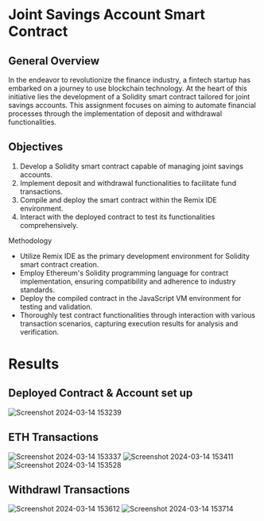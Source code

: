 # Joint Savings Account Smart Contract

## General Overview
In the endeavor to revolutionize the finance industry, a fintech startup has embarked on a journey to use blockchain technology. At the heart of this initiative lies the development of a Solidity smart contract tailored for joint savings accounts. This assignment focuses on aiming to automate financial processes through the implementation of deposit and withdrawal functionalities. 

## Objectives
1. Develop a Solidity smart contract capable of managing joint savings accounts.
2. Implement deposit and withdrawal functionalities to facilitate fund transactions.
3. Compile and deploy the smart contract within the Remix IDE environment.
4. Interact with the deployed contract to test its functionalities comprehensively.

Methodology
- Utilize Remix IDE as the primary development environment for Solidity smart contract creation.
-   Employ Ethereum's Solidity programming language for contract implementation, ensuring compatibility and adherence to industry standards.
- Deploy the compiled contract in the JavaScript VM environment for testing and validation.
- Thoroughly test contract functionalities through interaction with various transaction scenarios, capturing execution results for analysis and verification.

#

# Results
## Deployed Contract & Account set up
![Screenshot 2024-03-14 153239](https://github.com/du2347/Solidity-Smart-Contracts/assets/144859613/af2683f7-7dbf-4165-90c5-aac99bb7b368)

## ETH Transactions 
![Screenshot 2024-03-14 153337](https://github.com/du2347/Solidity-Smart-Contracts/assets/144859613/00c55d21-18f7-4002-8c03-3de780ad0fa9)
![Screenshot 2024-03-14 153411](https://github.com/du2347/Solidity-Smart-Contracts/assets/144859613/06fd691a-3bf7-4579-85b6-acb2622ad88b)
![Screenshot 2024-03-14 153528](https://github.com/du2347/Solidity-Smart-Contracts/assets/144859613/6ba3b98c-04d8-4971-9334-6679cfe9661a)
## Withdrawl Transactions
![Screenshot 2024-03-14 153612](https://github.com/du2347/Solidity-Smart-Contracts/assets/144859613/889a17c6-f7dc-44ab-ac71-a47f36506cd9)
![Screenshot 2024-03-14 153714](https://github.com/du2347/Solidity-Smart-Contracts/assets/144859613/a40e6f53-aae6-4990-9619-d35d4eb0c50b)

